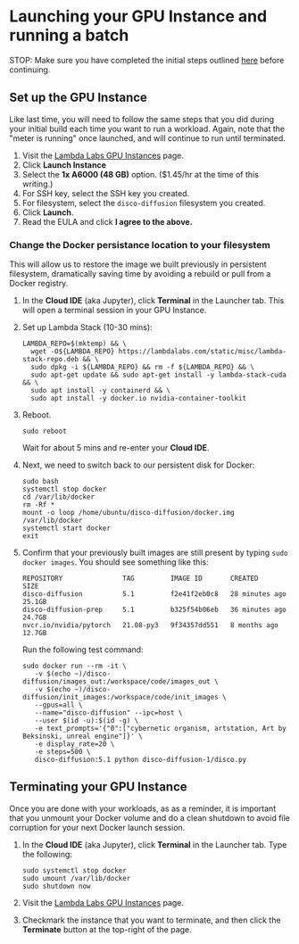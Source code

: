 # Launching your GPU Instance and running a batch

STOP: Make sure you have completed the initial steps outlined [here](README.md) before continuing.

## Set up the GPU Instance

  Like last time, you will need to follow the same steps that you did during your initial build each time you want to run a workload.  Again, note that the "meter is running" once launched, and will continue to run until terminated.

  1. Visit the [Lambda Labs GPU Instances](https://lambdalabs.com/cloud/dashboard/instances) page.
  2. Click **Launch Instance**
  3. Select the **1x A6000 (48 GB)** option.  ($1.45/hr at the time of this writing.)
  4. For SSH key, select the SSH key you created.
  5. For filesystem, select the `disco-diffusion` filesystem you created.
  6. Click **Launch**.
  7. Read the EULA and click **I agree to the above.**


  ### Change the Docker persistance location to your filesystem

  This will allow us to restore the image we built previously in persistent filesystem, dramatically saving time by avoiding a rebuild or pull from a Docker registry.

  1. In the **Cloud IDE** (aka Jupyter), click **Terminal** in the Launcher tab.  This will open a terminal session in your GPU Instance.

  2. Set up Lambda Stack (10-30 mins):
     ```
     LAMBDA_REPO=$(mktemp) && \
       wget -O${LAMBDA_REPO} https://lambdalabs.com/static/misc/lambda-stack-repo.deb && \
       sudo dpkg -i ${LAMBDA_REPO} && rm -f ${LAMBDA_REPO} && \
       sudo apt-get update && sudo apt-get install -y lambda-stack-cuda && \
       sudo apt install -y containerd && \
       sudo apt install -y docker.io nvidia-container-toolkit
     ```
  3. Reboot.
     ```
     sudo reboot
     ```
     Wait for about 5 mins and re-enter your **Cloud IDE**.
     
  4. Next, we need to switch back to our persistent disk for Docker:

     ```ssh
     sudo bash
     systemctl stop docker
     cd /var/lib/docker
     rm -Rf *
     mount -o loop /home/ubuntu/disco-diffusion/docker.img /var/lib/docker   
     systemctl start docker
     exit
     ```
   
  5. Confirm that your previously built images are still present by typing `sudo docker images`.  You should see something like this:

     ```
     REPOSITORY               TAG         IMAGE ID       CREATED          SIZE
     disco-diffusion          5.1         f2e41f2eb0c8   28 minutes ago   25.1GB
     disco-diffusion-prep     5.1         b325f54b06eb   36 minutes ago   24.7GB
     nvcr.io/nvidia/pytorch   21.08-py3   9f34357dd551   8 months ago     12.7GB
     ```
     
     Run the following test command:

     ```
     sudo docker run --rm -it \
        -v $(echo ~)/disco-diffusion/images_out:/workspace/code/images_out \
        -v $(echo ~)/disco-diffusion/init_images:/workspace/code/init_images \
        --gpus=all \
        --name="disco-diffusion" --ipc=host \
        --user $(id -u):$(id -g) \
        -e text_prompts='{"0":["cybernetic organism, artstation, Art by Beksinski, unreal engine"]}' \
        -e display_rate=20 \
        -e steps=500 \
        disco-diffusion:5.1 python disco-diffusion-1/disco.py
     ```
     
 ## Terminating your GPU Instance

  Once you are done with your workloads, as as a reminder, it is important that you unmount your Docker volume and do a clean shutdown to avoid file corruption for your next Docker launch session.

  1. In the **Cloud IDE** (aka Jupyter), click **Terminal** in the Launcher tab.  Type the following:

     ```ssh
     sudo systemctl stop docker
     sudo umount /var/lib/docker
     sudo shutdown now
     ```
     
  2. Visit the [Lambda Labs GPU Instances](https://lambdalabs.com/cloud/dashboard/instances) page.
  3. Checkmark the instance that you want to terminate, and then click the **Terminate** button at the top-right of the page.
